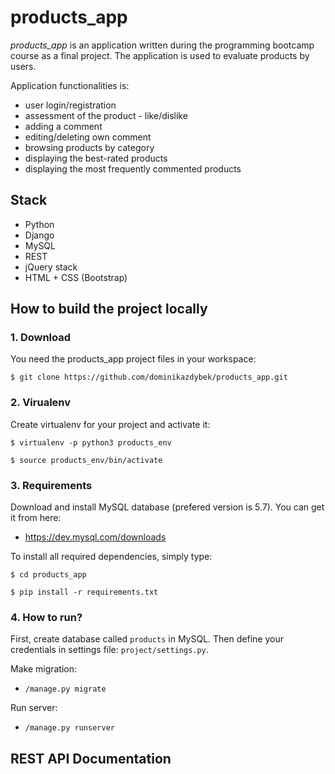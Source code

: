 # products_app

*products_app* is an application written during the programming bootcamp course as a final project. The application is used to evaluate products by users.

Application functionalities is:

* user login/registration
* assessment of the product - like/dislike
* adding a comment
* editing/deleting own comment
* browsing products by category
* displaying the best-rated products
* displaying the most frequently commented products

## Stack

* Python
* Django
* MySQL
* REST
* jQuery stack
* HTML + CSS (Bootstrap)

## How to build the project locally

### 1. Download

You need the products_app project files in your workspace:

`$ git clone https://github.com/dominikazdybek/products_app.git`

### 2. Virualenv

Create virtualenv for your project and activate it:

`$ virtualenv -p python3 products_env`

`$ source products_env/bin/activate`

### 3. Requirements

Download and install MySQL database (prefered version is 5.7). You can get it from here: 

* https://dev.mysql.com/downloads

To install all required dependencies, simply type:

`$ cd products_app`

`$ pip install -r requirements.txt`

### 4. How to run?

First, create database called `products` in MySQL. Then define your credentials in settings file: `project/settings.py`.

Make migration:

* `/manage.py migrate`

Run server:

* `/manage.py runserver`


## REST API Documentation
